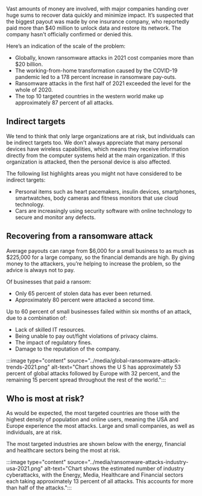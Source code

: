 Vast amounts of money are involved, with major companies handing over huge sums to recover data quickly and minimize impact. It’s suspected that the biggest payout was made by one insurance company, who reportedly paid more than $40 million to unlock data and restore its network. The company hasn't officially confirmed or denied this. 

Here’s an indication of the scale of the problem:  

- Globally, known ransomware attacks in 2021 cost companies more than $20 billion.
- The working-from-home transformation caused by the COVID-19 pandemic led to a 178 percent increase in ransomware pay-outs.
- Ransomware attacks in the first half of 2021 exceeded the level for the whole of 2020.
- The top 10 targeted countries in the western world make up approximately 87 percent of all attacks.

## Indirect targets

We tend to think that only large organizations are at risk, but individuals can be indirect targets too. We don't always appreciate that many personal devices have wireless capabilities, which means they receive information directly from the computer systems held at the main organization. If this organization is attacked, then the personal device is also affected.  

The following list highlights areas you might not have considered to be indirect targets:

- Personal items such as heart pacemakers, insulin devices, smartphones, smartwatches, body cameras and fitness monitors that use cloud technology.
- Cars are increasingly using security software with online technology to secure and monitor any defects.

## Recovering from a ransomware attack

Average payouts can range from $6,000 for a small business to as much as $225,000 for a large company, so the financial demands are high. By giving money to the attackers, you’re helping to increase the problem, so the advice is always not to pay.

Of businesses that paid a ransom:

- Only 65 percent of stolen data has ever been returned.
- Approximately 80 percent were attacked a second time.

Up to 60 percent of small businesses failed within six months of an attack, due to a combination of:

- Lack of skilled IT resources.
- Being unable to pay out/fight violations of privacy claims.
- The impact of regulatory fines.
- Damage to the reputation of the company.

:::image type="content" source="../media/global-ransomware-attack-trends-2021.png" alt-text="Chart shows the U S has approximately 53 percent of global attacks followed by Europe with 32 percent, and the remaining 15 percent spread throughout the rest of the world.":::

## Who is most at risk?

As would be expected, the most targeted countries are those with the highest density of population and online users, meaning the USA and Europe experience the most attacks. Large and small companies, as well as individuals, are at risk.

The most targeted industries are shown below with the energy, financial and healthcare sectors being the most at risk.

:::image type="content" source="../media/ransomware-attacks-industry-usa-2021.png" alt-text="Chart shows the estimated number of industry cyberattacks, with the Energy, Media, Healthcare and Financial sectors each taking approximately 13 percent of all attacks. This accounts for more than half of the attacks.":::
